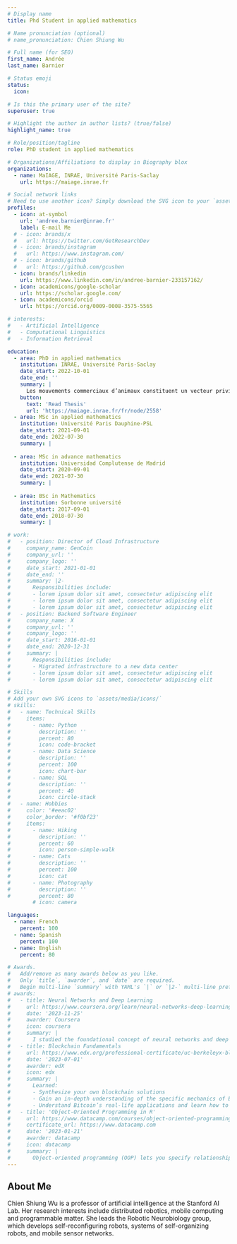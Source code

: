 ```yaml
---
# Display name
title: Phd Student in applied mathematics

# Name pronunciation (optional)
# name_pronunciation: Chien Shiung Wu

# Full name (for SEO)
first_name: Andrée
last_name: Barnier

# Status emoji
status:
  icon: 

# Is this the primary user of the site?
superuser: true

# Highlight the author in author lists? (true/false)
highlight_name: true

# Role/position/tagline
role: PhD student in applied mathematics

# Organizations/Affiliations to display in Biography blox
organizations:
  - name: MaIAGE, INRAE, Université Paris-Saclay
    url: https://maiage.inrae.fr

# Social network links
# Need to use another icon? Simply download the SVG icon to your `assets/media/icons/` folder.
profiles:
  - icon: at-symbol
    url: 'andree.barnier@inrae.fr'
    label: E-mail Me
  # - icon: brands/x
  #   url: https://twitter.com/GetResearchDev
  # - icon: brands/instagram
  #   url: https://www.instagram.com/
  # - icon: brands/github
  #   url: https://github.com/gcushen
  - icon: brands/linkedin
    url: https://www.linkedin.com/in/andree-barnier-233157162/
  - icon: academicons/google-scholar
    url: https://scholar.google.com/
  - icon: academicons/orcid
    url: https://orcid.org/0009-0008-3575-5565

# interests:
#   - Artificial Intelligence
#   - Computational Linguistics
#   - Information Retrieval

education:
  - area: PhD in applied mathematics
    institution: INRAE, Université Paris-Saclay
    date_start: 2022-10-01
    date_end: ''
    summary: |
      Les mouvements commerciaux d’animaux constituent un vecteur privilégié pour la propagation de maladies infectieuses. En France, les exigences de traçabilité se sont traduites par la mise en place de bases de données nationales de suivi des animaux. Dans cette thèse, nous étudierons des modèles de graphes aléatoires spatialement explicites permettant de reproduire les interactions à courte et longue distance constatées empiriquement dans les mouvements commerciaux d’animaux. Nous nous placerons dans le cadre des réseaux scale-free percolation (SFP), qui combinent une inhomogénéité intrinsèque des nœuds avec un aléa dépendant de leur distance géographique. Nous établirons rigoureusement des relations générales entre les propriétés génératives du réseau (distance géographique et relations commerciales) et les caractéristiques des processus épidémiques qui s’y propagent. Nous combinerons ensuite les données de mouvements d’animaux avec des informations géographiques de haute résolution (SIG) pour aboutir à une représentation spatialisée des réseaux commerciaux d’animaux d’élevage permettant la calibration des modèles de graphes étudiés et l’étude de scénarios épidémiques variés.
    button:
      text: 'Read Thesis'
      url: 'https://maiage.inrae.fr/fr/node/2558'
  - area: MSc in applied mathematics
    institution: Université Paris Dauphine-PSL
    date_start: 2021-09-01
    date_end: 2022-07-30
    summary: |
      
  - area: MSc in advance mathematics
    institution: Universidad Complutense de Madrid
    date_start: 2020-09-01
    date_end: 2021-07-30
    summary: |
  
  - area: BSc in Mathematics
    institution: Sorbonne université
    date_start: 2017-09-01
    date_end: 2018-07-30
    summary: |

# work:
#   - position: Director of Cloud Infrastructure
#     company_name: GenCoin
#     company_url: ''
#     company_logo: ''
#     date_start: 2021-01-01
#     date_end: ''
#     summary: |2-
#       Responsibilities include:
#       - lorem ipsum dolor sit amet, consectetur adipiscing elit
#       - lorem ipsum dolor sit amet, consectetur adipiscing elit
#       - lorem ipsum dolor sit amet, consectetur adipiscing elit
#   - position: Backend Software Engineer
#     company_name: X
#     company_url: ''
#     company_logo: ''
#     date_start: 2016-01-01
#     date_end: 2020-12-31
#     summary: |
#       Responsibilities include:
#       - Migrated infrastructure to a new data center
#       - lorem ipsum dolor sit amet, consectetur adipiscing elit
#       - lorem ipsum dolor sit amet, consectetur adipiscing elit

# Skills
# Add your own SVG icons to `assets/media/icons/`
# skills:
#   - name: Technical Skills
#     items:
#       - name: Python
#         description: ''
#         percent: 80
#         icon: code-bracket
#       - name: Data Science
#         description: ''
#         percent: 100
#         icon: chart-bar
#       - name: SQL
#         description: ''
#         percent: 40
#         icon: circle-stack
#   - name: Hobbies
#     color: '#eeac02'
#     color_border: '#f0bf23'
#     items:
#       - name: Hiking
#         description: ''
#         percent: 60
#         icon: person-simple-walk
#       - name: Cats
#         description: ''
#         percent: 100
#         icon: cat
#       - name: Photography
#         description: ''
#         percent: 80
        # icon: camera

languages:
  - name: French
    percent: 100
  - name: Spanish
    percent: 100
  - name: English
    percent: 80

# Awards.
#   Add/remove as many awards below as you like.
#   Only `title`, `awarder`, and `date` are required.
#   Begin multi-line `summary` with YAML's `|` or `|2-` multi-line prefix and indent 2 spaces below.
# awards:
#   - title: Neural Networks and Deep Learning
#     url: https://www.coursera.org/learn/neural-networks-deep-learning
#     date: '2023-11-25'
#     awarder: Coursera
#     icon: coursera
#     summary: |
#       I studied the foundational concept of neural networks and deep learning. By the end, I was familiar with the significant technological trends driving the rise of deep learning; build, train, and apply fully connected deep neural networks; implement efficient (vectorized) neural networks; identify key parameters in a neural network’s architecture; and apply deep learning to your own applications.
#   - title: Blockchain Fundamentals
#     url: https://www.edx.org/professional-certificate/uc-berkeleyx-blockchain-fundamentals
#     date: '2023-07-01'
#     awarder: edX
#     icon: edx
#     summary: |
#       Learned:
#       - Synthesize your own blockchain solutions
#       - Gain an in-depth understanding of the specific mechanics of Bitcoin
#       - Understand Bitcoin’s real-life applications and learn how to attack and destroy Bitcoin, Ethereum, smart contracts and Dapps, and alternatives to Bitcoin’s Proof-of-Work consensus algorithm
#   - title: 'Object-Oriented Programming in R'
#     url: https://www.datacamp.com/courses/object-oriented-programming-with-s3-and-r6-in-r
#     certificate_url: https://www.datacamp.com
#     date: '2023-01-21'
#     awarder: datacamp
#     icon: datacamp
#     summary: |
#       Object-oriented programming (OOP) lets you specify relationships between functions and the objects that they can act on, helping you manage complexity in your code. This is an intermediate level course, providing an introduction to OOP, using the S3 and R6 systems. S3 is a great day-to-day R programming tool that simplifies some of the functions that you write. R6 is especially useful for industry-specific analyses, working with web APIs, and building GUIs.
---
```


## About Me

Chien Shiung Wu is a professor of artificial intelligence at the Stanford AI Lab. Her research interests include distributed robotics, mobile computing and programmable matter. She leads the Robotic Neurobiology group, which develops self-reconfiguring robots, systems of self-organizing robots, and mobile sensor networks.

